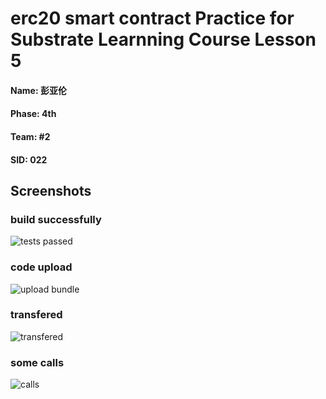 # erc20 smart contract Practice for Substrate Learnning Course Lesson 5

#### Name: 彭亚伦
#### Phase: 4th
#### Team: #2
#### SID: 022

## Screenshots
### build successfully 
![tests passed](https://raw.githubusercontent.com/Arstman/imgstorage/main/pic/erc20-build.png)


### code upload
![upload bundle](https://raw.githubusercontent.com/Arstman/imgstorage/main/pic/erc20-code-upload.png)

### transfered
![transfered](https://raw.githubusercontent.com/Arstman/imgstorage/main/pic/erc20-transfer.png)


### some calls
![calls](https://raw.githubusercontent.com/Arstman/imgstorage/main/pic/erc20-calls.png)
